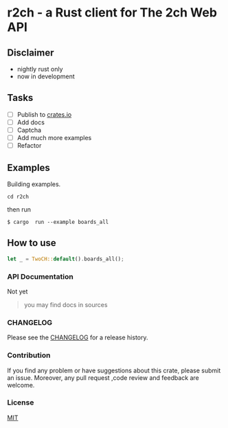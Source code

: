 # r2ch - a Rust client for The 2ch Web API

## Disclaimer

- nightly rust only
- now in development

## Tasks

- [ ] Publish to [crates.io](https://crates.io)
- [ ] Add docs
- [ ] Сaptcha
- [ ] Add much more examples
- [ ] Refactor

## Examples

Building examples.

`cd r2ch`

then run

`$ cargo  run --example boards_all`

## How to use

```rust
let _ = TwoCH::default().boards_all();
```

### API Documentation

Not yet
> you may find docs in sources

### CHANGELOG

Please see the [CHANGELOG](./CHANGELOG.md) for a release history.

### Contribution

If you find any problem or have suggestions about this crate, please submit an
issue. Moreover, any pull request ,code review and feedback are welcome.

### License

[MIT](./LICENSE)